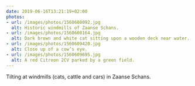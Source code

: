 ```yaml
---
date: 2019-06-16T13:21:19+02:00
photos:
- url: /images/photos/1560608092.jpg
  alt: Historic windmills of Zaanse Schans.
- url: /images/photos/1560608164.jpg
  alt: Dark brown and white cat sitting upon a wooden deck near water.
- url: /images/photos/1560609420.jpg
  alt: Close up of a cow’s eye.
- url: /images/photos/1560609695.jpg
  alt: A red Citreon 2CV parked by a green field.
---
```

Tilting at windmills (cats, cattle and cars) in Zaanse Schans.
